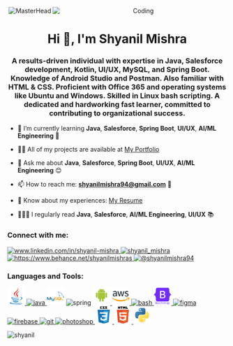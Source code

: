 <p align="center">
  <img src="https://blog.drjobpro.com/wp-content/uploads/2020/10/20-GIFs-That-Only-Employees-Will-Understand.gif" alt="MasterHead" />
   <img align="right" alt="Coding" width="400" src="https://i.postimg.cc/q76P0fKb/2design.png"  alt="MasterHead">
</p>


<h1 align="center">Hi 👋, I'm Shyanil Mishra</h1>
<h3 align="center">A results-driven individual with expertise in Java, Salesforce development, Kotlin, UI/UX, MySQL, and Spring Boot. Knowledge of Android Studio and Postman. Also familiar with HTML & CSS. Proficient with Office 365 and operating systems like Ubuntu and Windows. Skilled in Linux bash scripting. A dedicated and hardworking fast learner, committed to contributing to organizational success.</h3>





- 🌱 I’m currently learning **Java**, **Salesforce**, **Spring Boot**, **UI/UX**, **AI/ML Engineering** 🚀

- 👨‍💻 All of my projects are available at [My Portfolio](https://66066be9773f52b0555ea463--guileless-kangaroo-36d53c.netlify.app/#home)

- 💬 Ask me about **Java**, **Salesforce**, **Spring Boot**, **UI/UX**, **AI/ML Engineering** 😊

- 📫 How to reach me: **shyanilmishra94@gmail.com** 📧

- 📄 Know about my experiences: [My Resume](https://drive.google.com/drive/folders/1-FKYVchdVku7dfasePI-xhOs4hRj7DBl)

- 👨🏼‍💻 I regularly read **Java**, **Salesforce**, **AI/ML Engineering**, **UI/UX** 📚

<h3 align="left">Connect with me:</h3>
<p align="left">
  <a href="https://linkedin.com/in/shyanil-mishra" target="_blank">
    <img src="https://raw.githubusercontent.com/rahuldkjain/github-profile-readme-generator/master/src/images/icons/Social/linked-in-alt.svg" alt="www.linkedin.com/in/shyanil-mishra" height="30" width="40" />
  </a>
  <a href="https://twitter.com/shyanil_mishra" target="_blank">
    <img src="https://raw.githubusercontent.com/rahuldkjain/github-profile-readme-generator/master/src/images/icons/Social/twitter.svg" alt="shyanil_mishra" height="30" width="40" />
  </a>

  <a href="https://www.behance.net/shyanilmishras" target="_blank">
    <img src="https://raw.githubusercontent.com/rahuldkjain/github-profile-readme-generator/master/src/images/icons/Social/behance.svg" alt="https://www.behance.net/shyanilmishras" height="30" width="40" />
  </a>
  <a href="https://www.hackerrank.com/shyanilmishra94" target="_blank">
    <img src="https://raw.githubusercontent.com/rahuldkjain/github-profile-readme-generator/master/src/images/icons/Social/hackerrank.svg" alt="@shyanilmishra94" height="30" width="40" />
  </a>
</p>

<h3 align="left">Languages and Tools:</h3>

<p align="left">
  <a href="https://www.java.com" target="_blank" rel="noreferrer">
    <img src="https://raw.githubusercontent.com/devicons/devicon/master/icons/java/java-original.svg" alt="java" width="40" height="40"/>
  </a>
  <a href="https://www.java.com" target="_blank" rel="noreferrer">
    <img src="https://upload.wikimedia.org/wikipedia/commons/thumb/f/f9/Salesforce.com_logo.svg/1200px-Salesforce.com_logo.svg.png" alt="java" width="50" height="40"/>
  </a>
  <img src="https://raw.githubusercontent.com/devicons/devicon/master/icons/mysql/mysql-original-wordmark.svg" alt="mysql" width="40" height="40"/>
  <img src="https://www.vectorlogo.zone/logos/springio/springio-icon.svg" alt="spring" width="40" height="40"/>
  <a href="https://developer.android.com" target="_blank" rel="noreferrer">
    <img src="https://raw.githubusercontent.com/devicons/devicon/master/icons/android/android-original-wordmark.svg" alt="android" width="40" height="40"/>
  </a>
  <a href="https://aws.amazon.com" target="_blank" rel="noreferrer">
    <img src="https://raw.githubusercontent.com/devicons/devicon/master/icons/amazonwebservices/amazonwebservices-original-wordmark.svg" alt="aws" width="40" height="40"/>
  </a>
  <a href="https://www.gnu.org/software/bash/" target="_blank" rel="noreferrer">
    <img src="https://www.vectorlogo.zone/logos/gnu_bash/gnu_bash-icon.svg" alt="bash" width="40" height="40"/>
  </a>
  <a href="https://getbootstrap.com" target="_blank" rel="noreferrer">
    <img src="https://raw.githubusercontent.com/devicons/devicon/master/icons/bootstrap/bootstrap-plain-wordmark.svg" alt="bootstrap" width="40" height="40"/>
  </a>

  <a href="https://www.figma.com/" target="_blank" rel="noreferrer">
    <img src="https://www.vectorlogo.zone/logos/figma/figma-icon.svg" alt="figma" width="40" height="40"/>
  </a>
  <a href="https://firebase.google.com/" target="_blank" rel="noreferrer">
    <img src="https://www.vectorlogo.zone/logos/firebase/firebase-icon.svg" alt="firebase" width="40" height="40"/>
  </a>
  <a href="https://git-scm.com/" target="_blank" rel="noreferrer">
    <img src="https://www.vectorlogo.zone/logos/git-scm/git-scm-icon.svg" alt="git" width="40" height="40"/>
  </a>
    <a href="https://www.photoshop.com/en" target="_blank" rel="noreferrer">
    <img src="https://encrypted-tbn0.gstatic.com/images?q=tbn:ANd9GcQfCfOSb-vXHGNcD6I6J3sgL0Y-W-LSKIvMGvBPj1o6FQ&s" alt="photoshop" width="40" height="40"/>
  </a>
    <a href="https://www.w3schools.com/css/" target="_blank" rel="noreferrer">
    <img src="https://raw.githubusercontent.com/devicons/devicon/master/icons/css3/css3-original-wordmark.svg" alt="css3" width="40" height="40"/>
  </a>
  <a href="https://www.w3.org/html/" target="_blank" rel="noreferrer">
    <img src="https://raw.githubusercontent.com/devicons/devicon/master/icons/html5/html5-original-wordmark.svg" alt="html5" width="40" height="40"/>
  </a>
    <a href="https://www.python.org" target="_blank" rel="noreferrer">
    <img src="https://raw.githubusercontent.com/devicons/devicon/master/icons/python/python-original.svg" alt="python" width="40" height="40"/>
  </a>
</p>

<p align="Center">
  <img align="left" src="https://github-readme-stats.vercel.app/api/top-langs?username=shyanil&show_icons=true&locale=en&layout=compact" alt="shyanil" />
</p>


